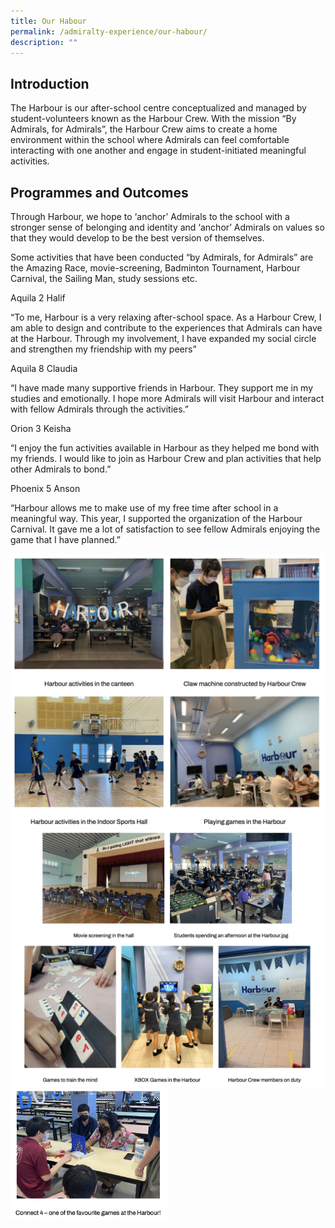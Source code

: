 ```yaml
---
title: Our Habour
permalink: /admiralty-experience/our-habour/
description: ""
---
```

Introduction
------------

The Harbour is our after-school centre conceptualized and managed by student-volunteers known as the Harbour Crew. With the mission “By Admirals, for Admirals”, the Harbour Crew aims to create a home environment within the school where Admirals can feel comfortable interacting with one another and engage in student-initiated meaningful activities.

Programmes and Outcomes
-----------------------

Through Harbour, we hope to ‘anchor’ Admirals to the school with a stronger sense of belonging and identity and ‘anchor’ Admirals on values so that they would develop to be the best version of themselves.

  

Some activities that have been conducted “by Admirals, for Admirals” are the Amazing Race, movie-screening, Badminton Tournament, Harbour Carnival, the Sailing Man, study sessions etc.

  

Aquila 2 Halif

“To me, Harbour is a very relaxing after-school space. As a Harbour Crew, I am able to design and contribute to the experiences that Admirals can have at the Harbour. Through my involvement, I have expanded my social circle and strengthen my friendship with my peers”

  

Aquila 8 Claudia

“I have made many supportive friends in Harbour. They support me in my studies and emotionally. I hope more Admirals will visit Harbour and interact with fellow Admirals through the activities.”

  

Orion 3 Keisha

“I enjoy the fun activities available in Harbour as they helped me bond with my friends. I would like to join as Harbour Crew and plan activities that help other Admirals to bond.”

  

Phoenix 5 Anson

“Harbour allows me to make use of my free time after school in a meaningful way. This year, I supported the organization of the Harbour Carnival. It gave me a lot of satisfaction to see fellow Admirals enjoying the game that I have planned.”

![](/images/habour1.png)
![](/images/habour2.png)
<img src="/images/habour3.png" 
     style="width:50%">